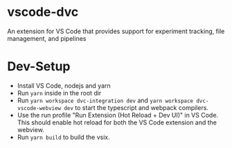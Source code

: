 # vscode-dvc

An extension for VS Code that provides support for experiment tracking, file management, and pipelines

# Dev-Setup

-   Install VS Code, nodejs and yarn
-   Run `yarn` inside in the root dir
-   Run `yarn workspace dvc-integration dev` and `yarn workspace dvc-vscode-webview dev` to start the typescript and webpack compilers.
-   Use the run profile "Run Extension (Hot Reload + Dev UI)" in VS Code. This should enable hot reload for both the VS Code extension and the webview.
-   Run `yarn build` to build the vsix.
